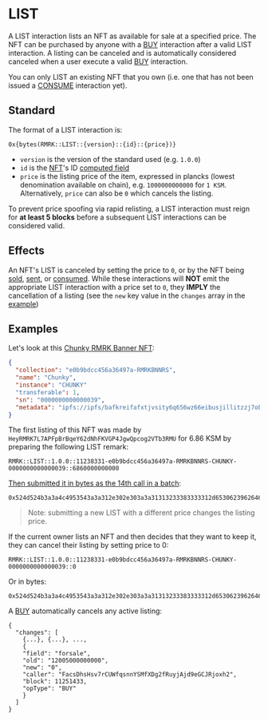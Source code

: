# LIST

A LIST interaction lists an NFT as available for sale at a specified price. The NFT can be purchased by anyone with a [BUY](buy.md) interaction after
a valid LIST interaction. A listing can be canceled and is automatically considered canceled when a user execute a valid [BUY](buy.md) interaction.

You can only LIST an existing NFT that you own (i.e. one that has not been issued a [CONSUME](consume.md) interaction yet).

## Standard

The format of a LIST interaction is:

`0x{bytes(RMRK::LIST::{version}::{id}::{price})}`

- `version` is the version of the standard used (e.g. `1.0.0`)
- `id` is the [NFT](../entity/nft.md)'s ID [computed field](../entities/nft.md#computed-fields)
- `price` is the listing price of the item, expressed in plancks (lowest denomination available on
chain), e.g. `1000000000000` for `1 KSM`. Alternatively, `price` can also be `0` which cancels the
listing.

To prevent price spoofing via rapid relisting, a LIST interaction must reign for **at least 5 blocks**
before a subsequent LIST interactions can be considered valid.

## Effects

An NFT's LIST is canceled by setting the price to `0`, or by the NFT being [sold](BUY.md),
[sent](SEND.md), or [consumed](CONSUME.md). While these interactions will **NOT** emit the appropriate
LIST interaction with a price set to `0`, they **IMPLY** the cancellation of a listing (see the `new` key value in the `changes` array in the [example](#examples))

## Examples

Let's look at this [Chunky RMRK Banner NFT](https://singular.rmrk.app/collectibles/11238331-e0b9bdcc456a36497a-RMRKBNNRS-CHUNKY-0000000000000039):

```json
{
  "collection": "e0b9bdcc456a36497a-RMRKBNNRS",
  "name": "Chunky",
  "instance": "CHUNKY"
  "transferable": 1,
  "sn": "0000000000000039",
  "metadata": "ipfs://ipfs/bafkreifafxtjvsity6q656wz66eibusjillitzzj7obpa4o7i2xbajbib4"
}
```

The first listing of this NFT was made by `HeyRMRK7L7APFpBrBqeY62dNhFKVGP4JgwQpcog2VTb3RMU` for 6.86 KSM by preparing the following LIST remark:

```
RMRK::LIST::1.0.0::11238331-e0b9bdcc456a36497a-RMRKBNNRS-CHUNKY-0000000000000039::6860000000000
```

[Then submitted it in bytes as the 14th call in a batch](https://kusama.subscan.io/extrinsic/0xeac12ca7408f01276628bbdc64ff9c4b5e38023ad924709e8663f849350dd9b7):

```
0x524d524b3a3a4c4953543a3a312e302e303a3a31313233383333312d6530623962646363343536613336343937612d524d524b424e4e52532d4348554e4b592d303030303030303030303030303033393a3a36383630303030303030303030
```

> Note: submitting a new LIST with a different price changes the listing price.

If the current owner lists an NFT and then decides that they want to keep it, they can cancel their listing by setting price to 0:

```
RMRK::LIST::1.0.0::11238331-e0b9bdcc456a36497a-RMRKBNNRS-CHUNKY-0000000000000039::0
```

Or in bytes:

```
0x524d524b3a3a4c4953543a3a312e302e303a3a31313233383333312d6530623962646363343536613336343937612d524d524b424e4e52532d4348554e4b592d303030303030303030303030303033393a3a30
```

A [BUY](buy.md) automatically cancels any active listing:

```
{
  "changes": [
    {...}, {...}, ...,
    {
    "field": "forsale",
    "old": "12005000000000",
    "new": "0",
    "caller": "FacsDhsHsv7rCUWfqsnnYSMfXDg2fRuyjAjd9eGCJRjoxh2",
    "block": 11251433,
    "opType": "BUY"
    }
  ]
}
```

